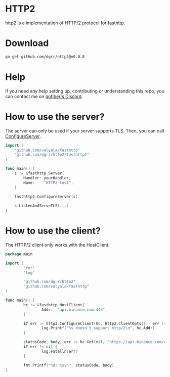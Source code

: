 # HTTP2

http2 is a implementation of HTTP/2 protocol for [fasthttp](https://github.com/valyala/fasthttp).

# Download

```bash
go get github.com/dgrr/http2@v0.0.8
```

# Help

If you need any help setting up, contributing or understanding this repo, you can contact me on [gofiber's Discord](https://gofiber.io/discord).

# How to use the server?

The server can only be used if your server supports TLS.
Then, you can call [ConfigureServer](https://pkg.go.dev/github.com/dgrr/http2@v0.0.3/fasthttp2#ConfigureServer).

```go
import (
	"github.com/valyala/fasthttp"
	"github.com/dgrr/http2/fasthttp2"
)

func main() {
    s := &fasthttp.Server{
        Handler: yourHandler,
        Name:    "HTTP2 test",
    }

    fasthttp2.ConfigureServer(s)
    
    s.ListenAndServeTLS(...)
}
```

# How to use the client?

The HTTP/2 client only works with the HostClient.

```go
package main

import (
        "fmt"
        "log"

        "github.com/dgrr/http2"
        "github.com/valyala/fasthttp"
)

func main() {
        hc := &fasthttp.HostClient{
                Addr:  "api.binance.com:443",
        }

        if err := http2.ConfigureClient(hc, http2.ClientOpts{}); err != nil {
                log.Printf("%s doesn't support http/2\n", hc.Addr)
        }

        statusCode, body, err := hc.Get(nil, "https://api.binance.com/api/v3/time")
        if err != nil {
                log.Fatalln(err)
        }

        fmt.Printf("%d: %s\n", statusCode, body)
}
```
